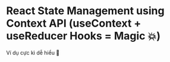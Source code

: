 # React State Management using Context API (useContext + useReducer Hooks = Magic 💥)
Ví dụ cực kì dễ hiểu 🤩
